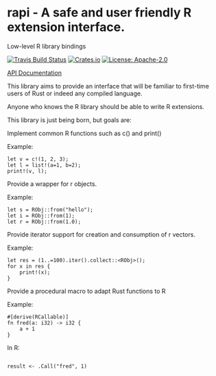 # rapi - A safe and user friendly R extension interface.

Low-level R library bindings

[![Travis Build Status](https://api.travis-ci.org/extendr/rapi.svg?branch=master)](https://travis-ci.org/extendr/rapi)
[![Crates.io](http://meritbadge.herokuapp.com/rapi)](https://crates.io/crates/rapi)
[![License: Apache-2.0](https://img.shields.io/crates/l/rustr.svg)](#License)

[API Documentation](https://extendr.github.io/rapi/master/rapi/index.html)

This library aims to provide an interface that will be familiar to
first-time users of Rust or indeed any compiled language.

Anyone who knows the R library should be able to write R extensions.

This library is just being born, but goals are:

Implement common R functions such as c() and print()

Example:

```
let v = c!(1, 2, 3);
let l = list!(a=1, b=2);
print!(v, l);
```

Provide a wrapper for r objects.

Example:

```
let s = RObj::from("hello");
let i = RObj::from(1);
let r = RObj::from(1.0);
```

Provide iterator support for creation and consumption of r vectors.

Example:

```
let res = (1..=100).iter().collect::<RObj>();
for x in res {
    print!(x);
}
```

Provide a procedural macro to adapt Rust functions to R

Example:

```
#[derive(RCallable)]
fn fred(a: i32) -> i32 {
    a + 1
}
```

In R:

```

result <- .Call("fred", 1)

```
